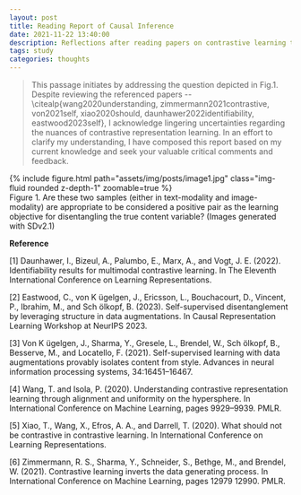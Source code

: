 ```yaml
---
layout: post
title: Reading Report of Causal Inference
date: 2021-11-22 13:40:00
description: Reflections after reading papers on contrastive learning theory.
tags: study
categories: thoughts
---
```


> This passage initiates by addressing the question depicted in Fig.1. Despite reviewing the referenced papers -- \citealp{wang2020understanding, zimmermann2021contrastive, von2021self, xiao2020should, daunhawer2022identifiability, eastwood2023self}, I acknowledge lingering uncertainties regarding the nuances of contrastive representation learning. In an effort to clarify my understanding, I have composed this report based on my current knowledge and seek your valuable critical comments and feedback.

<div class="row mt-3">
    <div class="col-sm mt-3 mt-md-0">
        {% include figure.html path="assets/img/posts/image1.jpg" class="img-fluid rounded z-depth-1" zoomable=true %}
    </div>
</div>
<div class="caption">
    Figure 1. Are these two samples (either in text-modality and image-modality) are appropriate to be considered a positive pair as the learning objective for disentangling the true content variable? (Images generated with SDv2.1)
</div>


**Reference**

[1] Daunhawer, I., Bizeul, A., Palumbo, E., Marx, A., and Vogt, J. E. (2022). Identifiability results for multimodal contrastive learning. In The Eleventh International Conference on Learning Representations.

[2] Eastwood, C., von K ̈ugelgen, J., Ericsson, L., Bouchacourt, D., Vincent, P., Ibrahim, M., and Sch ̈olkopf, B. (2023). Self-supervised disentanglement by leveraging structure in data augmentations. In Causal Representation Learning Workshop at NeurIPS 2023.

[3] Von K ̈ugelgen, J., Sharma, Y., Gresele, L., Brendel, W., Sch ̈olkopf, B., Besserve, M., and Locatello, F. (2021). Self-supervised learning with data augmentations provably isolates content from style. Advances in neural information processing systems, 34:16451–16467.

[4] Wang, T. and Isola, P. (2020). Understanding contrastive representation learning through alignment and uniformity on the hypersphere. In International Conference on Machine Learning, pages 9929–9939. PMLR.

[5] Xiao, T., Wang, X., Efros, A. A., and Darrell, T. (2020). What should not be contrastive in contrastive learning. In International Conference on Learning Representations.

[6] Zimmermann, R. S., Sharma, Y., Schneider, S., Bethge, M., and Brendel, W. (2021). Contrastive learning inverts the data generating process. In International Conference on Machine Learning, pages 12979 12990. PMLR.
